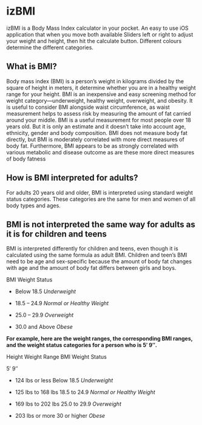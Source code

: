
# izBMI

izBMI is a Body Mass Index calculator in your pocket. An easy to use iOS application that when you move both available Sliders left or right to adjust your weight and height, then hit the calculate button. Different colours determine the different categories.

## What is BMI?

Body mass index (BMI) is a person’s weight in kilograms divided by the square of height in meters, it determine whether you are in a healthy weight range for your height. BMI is an inexpensive and easy screening method for weight category—underweight, healthy weight, overweight, and obesity.
It is useful to consider BMI alongside waist circumference, as waist measurement helps to assess risk by measuring the amount of fat carried around your middle.
BMI is a useful measurement for most people over 18 years old. But it is only an estimate and it doesn’t take into account age, ethnicity, gender and body composition. 
BMI does not measure body fat directly, but BMI is moderately correlated with more direct measures of body fat. Furthermore, BMI appears to be as strongly correlated with various metabolic and disease outcome as are these more direct measures of body fatness

## How is BMI interpreted for adults?

For adults 20 years old and older, BMI is interpreted using standard weight status categories. These categories are the same for men and women of all body types and ages.

## BMI is not interpreted the same way for adults as it is for children and teens

BMI is interpreted differently for children and teens, even though it is calculated using the same formula as adult BMI. Children and teen’s BMI need to be age and sex-specific because the amount of body fat changes with age and the amount of body fat differs between girls and boys. 


BMI 	Weight Status

* Below 18.5 	*Underweight*

* 18.5 – 24.9 	*Normal or Healthy Weight*

* 25.0 – 29.9 	*Overweight*

* 30.0 and Above 	*Obese*


**For example, here are the weight ranges, the corresponding BMI ranges, and the weight status categories for a person who is 5′ 9″.**

Height 	Weight Range 	BMI 	Weight Status

5′ 9″ 	

* 124 lbs or less 	Below 18.5 	*Underweight*

* 125 lbs to 168 lbs 	18.5 to 24.9 	*Normal or Healthy Weight*

* 169 lbs to 202 lbs 	25.0 to 29.9 	*Overweight*

* 203 lbs or more 	30 or higher 	*Obese*


